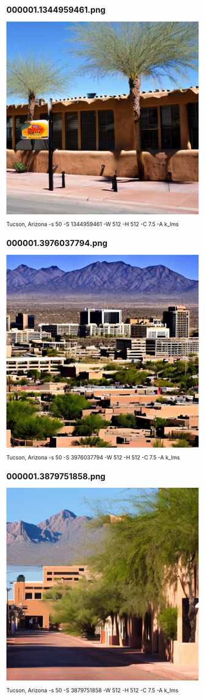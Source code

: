 ## 000001.1344959461.png
![](000001.1344959461.png)

Tucson, Arizona -s 50 -S 1344959461 -W 512 -H 512 -C 7.5 -A k_lms
## 000001.3976037794.png
![](000001.3976037794.png)

Tucson, Arizona -s 50 -S 3976037794 -W 512 -H 512 -C 7.5 -A k_lms
## 000001.3879751858.png
![](000001.3879751858.png)

Tucson, Arizona -s 50 -S 3879751858 -W 512 -H 512 -C 7.5 -A k_lms
